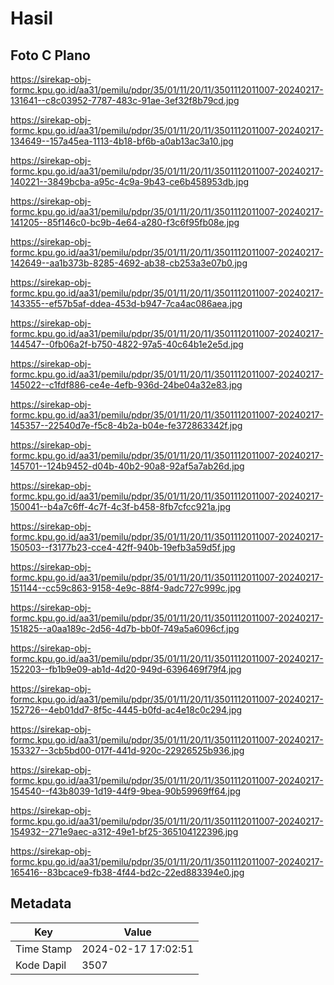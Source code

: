 # Hasil

## Foto C Plano

https://sirekap-obj-formc.kpu.go.id/aa31/pemilu/pdpr/35/01/11/20/11/3501112011007-20240217-131641--c8c03952-7787-483c-91ae-3ef32f8b79cd.jpg

https://sirekap-obj-formc.kpu.go.id/aa31/pemilu/pdpr/35/01/11/20/11/3501112011007-20240217-134649--157a45ea-1113-4b18-bf6b-a0ab13ac3a10.jpg

https://sirekap-obj-formc.kpu.go.id/aa31/pemilu/pdpr/35/01/11/20/11/3501112011007-20240217-140221--3849bcba-a95c-4c9a-9b43-ce6b458953db.jpg

https://sirekap-obj-formc.kpu.go.id/aa31/pemilu/pdpr/35/01/11/20/11/3501112011007-20240217-141205--85f146c0-bc9b-4e64-a280-f3c6f95fb08e.jpg

https://sirekap-obj-formc.kpu.go.id/aa31/pemilu/pdpr/35/01/11/20/11/3501112011007-20240217-142649--aa1b373b-8285-4692-ab38-cb253a3e07b0.jpg

https://sirekap-obj-formc.kpu.go.id/aa31/pemilu/pdpr/35/01/11/20/11/3501112011007-20240217-143355--ef57b5af-ddea-453d-b947-7ca4ac086aea.jpg

https://sirekap-obj-formc.kpu.go.id/aa31/pemilu/pdpr/35/01/11/20/11/3501112011007-20240217-144547--0fb06a2f-b750-4822-97a5-40c64b1e2e5d.jpg

https://sirekap-obj-formc.kpu.go.id/aa31/pemilu/pdpr/35/01/11/20/11/3501112011007-20240217-145022--c1fdf886-ce4e-4efb-936d-24be04a32e83.jpg

https://sirekap-obj-formc.kpu.go.id/aa31/pemilu/pdpr/35/01/11/20/11/3501112011007-20240217-145357--22540d7e-f5c8-4b2a-b04e-fe372863342f.jpg

https://sirekap-obj-formc.kpu.go.id/aa31/pemilu/pdpr/35/01/11/20/11/3501112011007-20240217-145701--124b9452-d04b-40b2-90a8-92af5a7ab26d.jpg

https://sirekap-obj-formc.kpu.go.id/aa31/pemilu/pdpr/35/01/11/20/11/3501112011007-20240217-150041--b4a7c6ff-4c7f-4c3f-b458-8fb7cfcc921a.jpg

https://sirekap-obj-formc.kpu.go.id/aa31/pemilu/pdpr/35/01/11/20/11/3501112011007-20240217-150503--f3177b23-cce4-42ff-940b-19efb3a59d5f.jpg

https://sirekap-obj-formc.kpu.go.id/aa31/pemilu/pdpr/35/01/11/20/11/3501112011007-20240217-151144--cc59c863-9158-4e9c-88f4-9adc727c999c.jpg

https://sirekap-obj-formc.kpu.go.id/aa31/pemilu/pdpr/35/01/11/20/11/3501112011007-20240217-151825--a0aa189c-2d56-4d7b-bb0f-749a5a6096cf.jpg

https://sirekap-obj-formc.kpu.go.id/aa31/pemilu/pdpr/35/01/11/20/11/3501112011007-20240217-152203--fb1b9e09-ab1d-4d20-949d-6396469f79f4.jpg

https://sirekap-obj-formc.kpu.go.id/aa31/pemilu/pdpr/35/01/11/20/11/3501112011007-20240217-152726--4eb01dd7-8f5c-4445-b0fd-ac4e18c0c294.jpg

https://sirekap-obj-formc.kpu.go.id/aa31/pemilu/pdpr/35/01/11/20/11/3501112011007-20240217-153327--3cb5bd00-017f-441d-920c-22926525b936.jpg

https://sirekap-obj-formc.kpu.go.id/aa31/pemilu/pdpr/35/01/11/20/11/3501112011007-20240217-154540--f43b8039-1d19-44f9-9bea-90b59969ff64.jpg

https://sirekap-obj-formc.kpu.go.id/aa31/pemilu/pdpr/35/01/11/20/11/3501112011007-20240217-154932--271e9aec-a312-49e1-bf25-365104122396.jpg

https://sirekap-obj-formc.kpu.go.id/aa31/pemilu/pdpr/35/01/11/20/11/3501112011007-20240217-165416--83bcace9-fb38-4f44-bd2c-22ed883394e0.jpg


## Metadata

| Key        | Value               |
| ---------- | ------------------- |
| Time Stamp | 2024-02-17 17:02:51 |
| Kode Dapil | 3507                |



